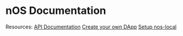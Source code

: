 # nOS Documentation



Resources:
[API Documentation](https://github.com/nos/client/tree/master/docs/api.md)
[Create your own DApp](https://github.com/nos/client/tree/master/docs/create-your-own-dapp.md.md)
[Setup nos-local](https://github.com/nos/client/tree/master/docs/nos-local.md)
